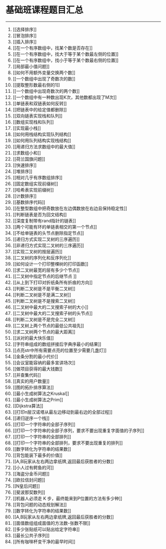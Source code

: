 # 基础班课程题目汇总


---
1. [[选择排序]]
1. [[冒泡排序]]
1. [[插入排序]]
1. [[在一个有序数组中，找某个数是否存在]]
1. [[在一个有序数组中，找大于等于某个数最左侧的位置]]
1. [[在一个有序数组中，找小于等于某个数最右侧的位置]]
1. [[局部最小值问题]]
1. [[如何不用额外变量交换两个数]]
1. [[一个数组中出现了奇数次的数]]
1. [[提取整形数最右侧的1]]
1. [[一个数组中出现奇数次的两个数]]
1. [[一个数组中有一种数出现K次，其他数都出现了M次]]
1. [[单链表和双链表如何反转]]
1. [[把链表中的给定值都删除]]
1. [[双向链表实现栈和队列]]
1. [[数组实现栈和队列]]
1. [[实现最小栈]]
1. [[如何用栈结构实现队列结构]]
1. [[如何用队列结构实现栈结构]]
1. [[用递归方法求数组中的最大值]]
1. [[求数组小和]]
1. [[荷兰国旗问题]]
1. [[快速排序]]
1. [[堆排序]]
1. [[相对几乎有序数组排序]]
1. [[固定数组实现前缀树]]
1. [[哈希表实现前缀树]]
1. [[计数排序]]
1. [[基数排序代码]]
1. [[在整型数组中把奇数放在左边偶数放在右边且保持稳定性]]
1. [[判断链表是否为回文结构]]
1. [[深度复制带有rand指针的链表]]
1. [[两个可能有环的单链表相交的第一个节点]]
1. [[不给单链表的头节点删除指定节点]]
1. [[递归方式实现二叉树的三序遍历]]
1. [[非递归方式实现二叉树的三序遍历]]
1. [[实现二叉树的按层遍历]]   
1. [[二叉树的序列化和反序列化]]  
1. [[如何设计一个打印整棵树的打印函数]]  
1. [[求二叉树最宽的层有多少个节点]]  
1. [[二叉树中指定节点的后继节点 ]]  
1. [[从上到下打印对折纸条所有折痕的方向]]  
1. [[判断二叉树是不是平衡二叉树]]
1. [[判断二叉树是不是满二叉树]]
1. [[判断二叉树是不是搜索二叉树]]
1. [[二叉树中最大的二叉搜索子树的大小]]
1. [[二叉树中最大的二叉搜索子树的头节点]]
1. [[判断二叉树是不是完全二叉树]]
1. [[二叉树上两个节点的最低公共祖先]]
1. [[求二叉树两个节点的最大距离]]
1. [[派对的最大快乐值]]
1. [[字符串组成的数组拼接后字典序最小的结果]]
1. [[点亮str中所有需要点亮的位置至少需要几盏灯]]
1. [[金条分割的最小代价]]
1. [[会议室能容纳的最多宣讲场次]]
1. [[做项目获得的最大钱数]]
1. [[并查集代码]]
1. [[真实的用户数量]]
1. [[图的拓扑排序算法]]
1. [[最小生成树算法之Kruskal]]
1. [[最小生成树算法之Prim]]
1. [[Dijkstra算法]]
1. [[打印n层汉诺塔从最左边移动到最右边的全部过程]]
1. [[递归逆序一个栈]]
1. [[打印一个字符串的全部子序列]]
1. [[打印一个字符串的全部子序列，要求不要出现重复字面值的子序列]]
1. [[打印一个字符串的全部排列]]
1. [[打印一个字符串的全部排列，要求不要出现重复的排列]]
1. [[数字转化为字符串的结果数]]
1. [[背包能装下最多的价值]]
1. [[A,B玩家从左右两边拿纸牌,返回最后获胜者的分数]]
1. [[小人过有鳄鱼的河]]
1. [[海盗分金币问题]]
1. [[欧拉信封问题]]
1. [[N皇后问题]]
1. [[斐波那契数列]]
1. [[机器人必须走 K 步，最终能来到P位置的方法有多少种]]
1. [[背包问题的动态规划解法]]
1. [[数字转化为字符串的结果数]]
1. [[A,B玩家从左右两边拿纸牌,返回最后获胜者的分数]]
1. [[面值数组组成面值的方法数-张数不限]]
1. [[多少张贴纸可以贴出给定字符串]]
1. [[最长公共子序列]]
1. [[所有咖啡杯变干净的最早时间]]


